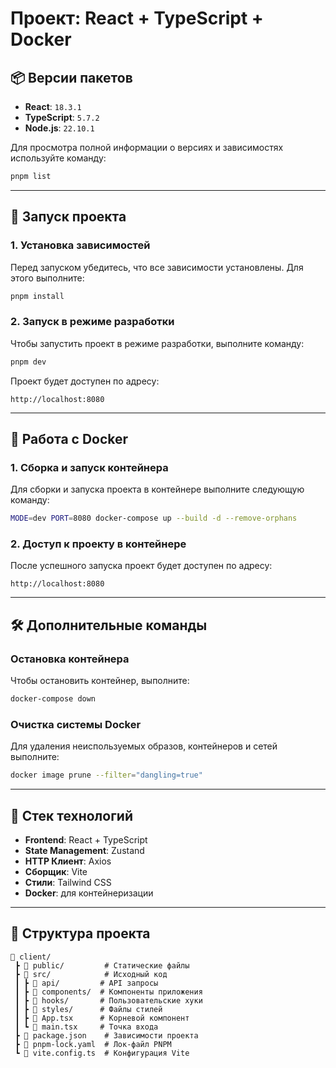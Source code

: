# Проект: React + TypeScript + Docker

## 📦 Версии пакетов

- **React**: `18.3.1`
- **TypeScript**: `5.7.2`
- **Node.js**: `22.10.1`

Для просмотра полной информации о версиях и зависимостях используйте команду:

```bash
pnpm list
```

---

## 🚀 Запуск проекта

### 1. Установка зависимостей

Перед запуском убедитесь, что все зависимости установлены. Для этого выполните:

```bash
pnpm install
```

### 2. Запуск в режиме разработки

Чтобы запустить проект в режиме разработки, выполните команду:

```bash
pnpm dev
```

Проект будет доступен по адресу:

```
http://localhost:8080
```

---

## 🐳 Работа с Docker

### 1. Сборка и запуск контейнера

Для сборки и запуска проекта в контейнере выполните следующую команду:

```bash
MODE=dev PORT=8080 docker-compose up --build -d --remove-orphans
```

### 2. Доступ к проекту в контейнере

После успешного запуска проект будет доступен по адресу:

```
http://localhost:8080
```

---

## 🛠️ Дополнительные команды

### Остановка контейнера

Чтобы остановить контейнер, выполните:

```bash
docker-compose down
```

### Очистка системы Docker

Для удаления неиспользуемых образов, контейнеров и сетей выполните:

```bash
docker image prune --filter="dangling=true"
```

---

## 🧰 Стек технологий

- **Frontend**: React + TypeScript
- **State Management**: Zustand
- **HTTP Клиент**: Axios
- **Сборщик**: Vite
- **Стили**: Tailwind CSS
- **Docker**: для контейнеризации

---

## 📝 Структура проекта

```plaintext
📂 client/
 ┣ 📂 public/         # Статические файлы
 ┣ 📂 src/            # Исходный код
 ┃ ┣ 📂 api/         # API запросы
 ┃ ┣ 📂 components/  # Компоненты приложения
 ┃ ┣ 📂 hooks/       # Пользовательские хуки
 ┃ ┣ 📂 styles/      # Файлы стилей
 ┃ ┣ 📜 App.tsx      # Корневой компонент
 ┃ ┗ 📜 main.tsx     # Точка входа
 ┣ 📜 package.json    # Зависимости проекта
 ┣ 📜 pnpm-lock.yaml  # Лок-файл PNPM
 ┗ 📜 vite.config.ts  # Конфигурация Vite
```
